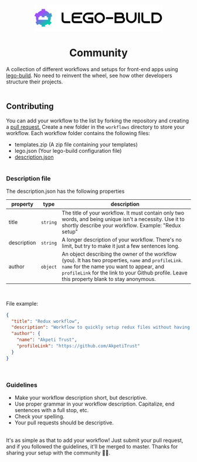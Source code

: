 <p align="center"><img src="logo.svg" style="width: 350px"  alt="Logo" /></p>
<h1 align="center">Community</h1>

A collection of different workflows and setups for front-end apps using [lego-build](https://lego-build.github.io). No need to reinvent the wheel, see how other developers structure their projects. <br /><br />

## Contributing

You can add your workflow to the list by forking the repository and creating a [pull request.](https://help.github.com/articles/creating-a-pull-request/) Create a new folder in the `workflows` directory to store your workflow. Each workflow folder contains the following files:

- templates.zip (A zip file containing your templates)
- lego.json (Your lego-build configuration file)
- [description.json](#description-file)<br /><br />

### Description file

The description.json has the following properties

| property    | type     | description                                                                                                                                                                                                                                        |
| ----------- | -------- | -------------------------------------------------------------------------------------------------------------------------------------------------------------------------------------------------------------------------------------------------- |
| title       | `string` | The title of your workflow. It must contain only two words, and being unique isn't a necessity. Use it to shortly describe your workflow. Example: "Redux setup"                                                                                   |
| description | `string` | A longer description of your workflow. There's no limit, but try to make it just a few sentences long.                                                                                                                                             |
| author      | `object` | An object describing the owner of the workflow (you). It has two properties, `name` and `profileLink`. `name` for the name you want to appear, and `profileLink` for the link to your Github profile. Leave this property blank to stay anonymous. |

<br />

File example:

```json
{
  "title": "Redux workflow",
  "description": "Workflow to quickly setup redux files without having to worry about the boilerplate code. Contains templates for reducers, actions, hooks and stores",
  "author": {
    "name": "Akpeti Trust",
    "profileLink": "https://github.com/AkpetiTrust"
  }
}
```

<br />

### Guidelines

- Make your workflow description short, but descriptive.
- Use proper grammar in your workflow description. Capitalize, end sentences with a full stop, etc.
- Check your spelling.
- Your pull requests should be descriptive.

<br />
It's as simple as that to add your workflow! Just submit your pull request, and if you followed the guidelines, it'll be merged to master. Thanks for sharing your setup with the community 🙌🏾.
